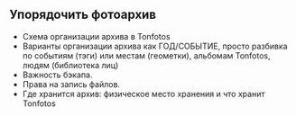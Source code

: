## Упорядочить фотоархив

- Схема организации архива в Tonfotos
- Варианты организации архива как ГОД/СОБЫТИЕ, просто разбивка по событиям (тэги) или местам (геометки), альбомам Tonfotos, людям (библиотека лиц)
- Важность бэкапа.
- Права на запись файлов.
- Где хранится архив: физическое место хранения и что хранит Tonfotos 